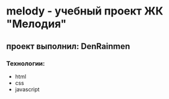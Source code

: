 # melody - учебный проект ЖК "Мелодия"
##  проект выполнил: DenRainmen

### Технологии:
- html
- css
- javascript
